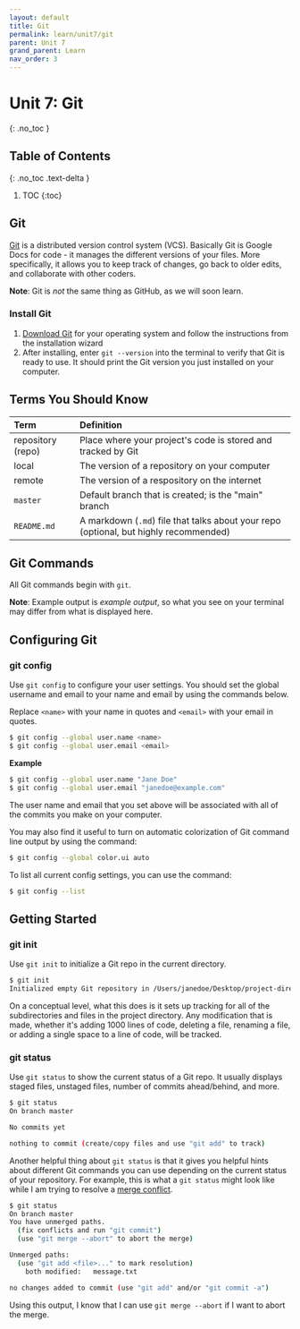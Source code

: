 ```yaml
---
layout: default
title: Git
permalink: learn/unit7/git
parent: Unit 7
grand_parent: Learn
nav_order: 3
---
```


<!-- prettier-ignore-start -->

# Unit 7: Git
{: .no_toc }

## Table of Contents
{: .no_toc .text-delta }

1. TOC
{:toc}

<!-- prettier-ignore-end -->

## Git

[Git](https://git-scm.com/) is a distributed version control system (VCS).
Basically Git is Google Docs for code - it manages the different versions of your files. More specifically, it allows you to keep track of changes, go back to older edits, and collaborate with other coders.

**Note**: Git is _not_ the same thing as GitHub, as we will soon learn.

### Install Git

1. [Download Git](https://git-scm.com/downloads) for your operating system and follow the instructions from the installation wizard
2. After installing, enter `git --version` into the terminal to verify that Git is ready to use. It should print the Git version you just installed on your computer.

## Terms You Should Know

| Term              | Definition                                                   |
| :---------------- | :----------------------------------------------------------- |
| repository (repo) | Place where your project's code is stored and tracked by Git |
| local             | The version of a repository on your computer                 |
| remote            | The version of a respository on the internet                 |
| `master`          | Default branch that is created; is the "main" branch         |
| `README.md`       | A markdown (`.md`) file that talks about your repo (optional, but highly recommended) |

## Git Commands

All Git commands begin with `git`.

**Note**: Example output is _example output_, so what you see on your terminal may differ from what is displayed here.

## Configuring Git

### git config

Use `git config` to configure your user settings. You should set the global username and email to your name and email by using the commands below.

Replace `<name>` with your name in quotes and `<email>` with your email in quotes.

```bash
$ git config --global user.name <name>
$ git config --global user.email <email>
```

**Example**

```bash
$ git config --global user.name "Jane Doe"
$ git config --global user.email "janedoe@example.com"
```

The user name and email that you set above will be associated with
all of the commits you make on your computer.

You may also find it useful to turn on automatic colorization of Git
command line output by using the command:

```bash
$ git config --global color.ui auto
```

To list all current config settings, you can use the command:

```bash
$ git config --list
```

## Getting Started

### git init

Use `git init` to initialize a Git repo in the current directory.

```bash
$ git init
Initialized empty Git repository in /Users/janedoe/Desktop/project-directory/.git/
```

On a conceptual level, what this does is it sets up tracking for all of
the subdirectories and files in the project directory. Any modification that is made,
whether it's adding 1000 lines of code, deleting a file, renaming a file,
or adding a single space to a line of code, will be tracked.

### git status

Use `git status` to show the current status of a Git repo. It usually displays
staged files, unstaged files, number of commits ahead/behind, and more.

```bash
$ git status
On branch master

No commits yet

nothing to commit (create/copy files and use "git add" to track)
```

Another helpful thing about `git status` is that it gives you
helpful hints about different Git commands you can use depending
on the current status of your repository. For example, this is
what a `git status` might look like while I am trying to resolve
a [merge conflict](/learn-code/learn/unit7/branching#merge-conflicts).

```bash
$ git status
On branch master
You have unmerged paths.
  (fix conflicts and run "git commit")
  (use "git merge --abort" to abort the merge)

Unmerged paths:
  (use "git add <file>..." to mark resolution)
	both modified:   message.txt

no changes added to commit (use "git add" and/or "git commit -a")
```

Using this output, I know that I can use `git merge --abort` if I
want to abort the merge.
